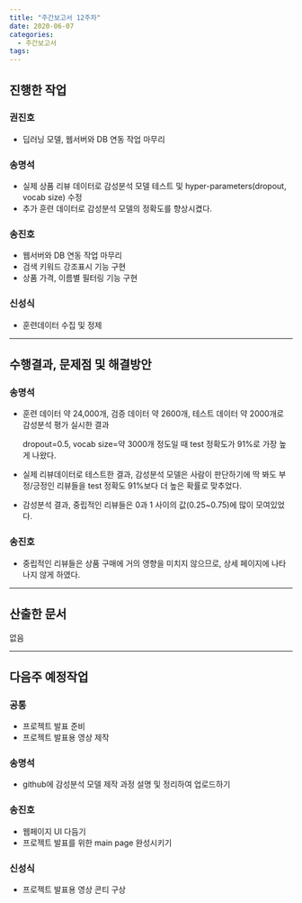 ```yaml
---
title: "주간보고서 12주차"
date: 2020-06-07
categories:
  - 주간보고서
tags:
---
```


## 진행한 작업

### 권진호

- 딥러닝 모델, 웹서버와 DB 연동 작업 마무리

### 송명석

- 실제 상품 리뷰 데이터로 감성분석 모델 테스트 및 hyper-parameters(dropout, vocab size) 수정
- 추가 훈련 데이터로 감성분석 모델의 정확도를 향상시켰다.

### 송진호

- 웹서버와 DB 연동 작업 마무리
- 검색 키워드 강조표시 기능 구현
- 상품 가격, 이름별 필터링 기능 구현

### 신성식

- 훈련데이터 수집 및 정제

-----



## 수행결과, 문제점 및 해결방안

### 송명석

- 훈련 데이터 약 24,000개, 검증 데이터 약 2600개, 테스트 데이터 약 2000개로 감성분석 평가 실시한 결과

  dropout=0.5, vocab size=약 3000개 정도일 때 test 정확도가 91%로 가장 높게 나왔다.

- 실제 리뷰데이터로 테스트한 결과, 감성분석 모델은 사람이 판단하기에 딱 봐도 부정/긍정인 리뷰들을 test 정확도 91%보다 더 높은 확률로 맞추었다.

- 감성분석 결과, 중립적인 리뷰들은 0과 1 사이의 값(0.25~0.75)에 많이 모여있었다.

### 송진호

- 중립적인 리뷰들은 상품 구매에 거의 영향을 미치지 않으므로, 상세 페이지에 나타나지 않게 하였다.

-----



## 산출한 문서

없음

-----



## 다음주 예정작업

### 공통

-  프로젝트 발표 준비
-  프로젝트 발표용 영상 제작

### 송명석
- github에 감성분석 모델 제작 과정 설명 및 정리하여 업로드하기

### 송진호
- 웹페이지 UI 다듬기
- 프로젝트 발표를 위한 main page 완성시키기

### 신성식
- 프로젝트 발표용 영상 콘티 구상
